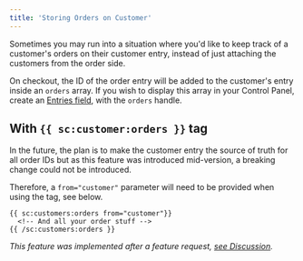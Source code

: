 ```yaml
---
title: 'Storing Orders on Customer'
---
```


Sometimes you may run into a situation where you'd like to keep track of a customer's orders on their customer entry, instead of just attaching the customers from the order side.

On checkout, the ID of the order entry will be added to the customer's entry inside an `orders` array. If you wish to display this array in your Control Panel, create an [Entries field](https://statamic.dev/fieldtypes/entries#content), with the `orders` handle.

## With `{{ sc:customer:orders }}` tag

In the future, the plan is to make the customer entry the source of truth for all order IDs but as this feature was introduced mid-version, a breaking change could not be introduced.

Therefore, a `from="customer"` parameter will need to be provided when using the tag, see below.

```antlers
{{ sc:customers:orders from="customer"}}
  <!-- And all your order stuff -->
{{ /sc:customers:orders }}
```

_This feature was implemented after a feature request, [see Discussion](https://github.com/doublethreedigital/simple-commerce/discussions/369)._
